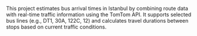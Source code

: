 This project estimates bus arrival times in Istanbul by combining route data with real-time traffic information using the TomTom API.
It supports selected bus lines (e.g., DT1, 30A, 122C, 12) and calculates travel durations between stops based on current traffic conditions.
